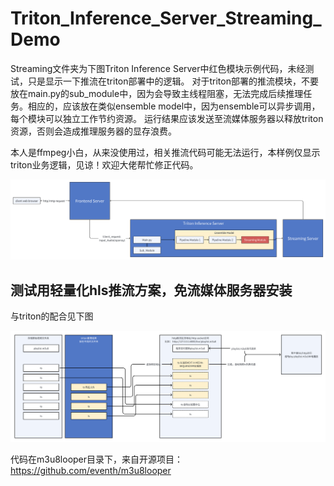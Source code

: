 # Triton_Inference_Server_Streaming_Demo

Streaming文件夹为下图Triton Inference Server中红色模块示例代码，未经测试，只是显示一下推流在triton部署中的逻辑。
对于triton部署的推流模块，不要放在main.py的sub_module中，因为会导致主线程阻塞，无法完成后续推理任务。相应的，应该放在类似ensemble model中，因为ensemble可以异步调用，每个模块可以独立工作节约资源。
运行结果应该发送至流媒体服务器以释放triton资源，否则会造成推理服务器的显存浪费。

本人是ffmpeg小白，从来没使用过，相关推流代码可能无法运行，本样例仅显示triton业务逻辑，见谅！欢迎大佬帮忙修正代码。

![Image text](https://github.com/AI796/Triton_Inference_Server_Streaming_Demo/blob/main/pic01.png)

## 测试用轻量化hls推流方案，免流媒体服务器安装

与triton的配合见下图

![Image text](https://github.com/AI796/Triton_Inference_Server_Streaming_Demo/blob/main/m3u8looper/pipeline_demo.png)

代码在m3u8looper目录下，来自开源项目：https://github.com/eventh/m3u8looper
